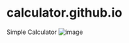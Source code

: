 # calculator.github.io
 Simple Calculator
![image](https://github.com/Grxson/calculator.github.io/assets/145587704/f9649ccf-76a5-4903-8f4f-2bb345eb749d)
